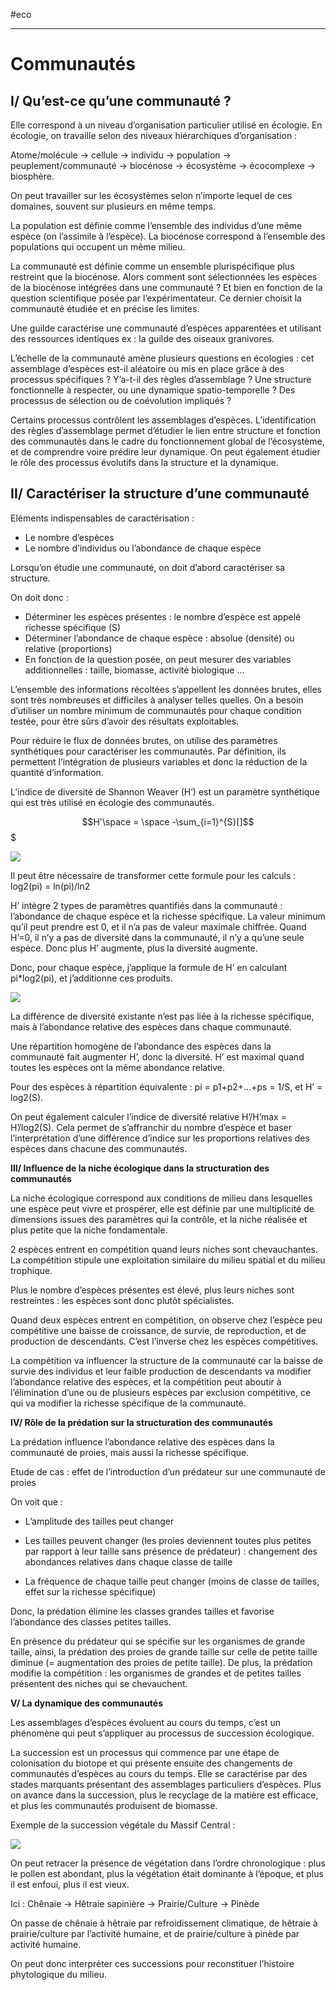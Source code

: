 #eco 
___
# Communautés

## I/ Qu’est-ce qu’une communauté ?

Elle correspond à un niveau d’organisation particulier utilisé en écologie. En écologie, on travaille selon des niveaux hiérarchiques d’organisation :

Atome/molécule -> cellule -> individu -> population -> peuplement/communauté -> biocénose -> écosystème -> écocomplexe -> biosphère.

On peut travailler sur les écosystèmes selon n’importe lequel de ces domaines, souvent sur plusieurs en même temps.

La population est définie comme l’ensemble des individus d’une même espèce (on l’assimile à l’espèce). La biocénose correspond à l’ensemble des populations qui occupent un même milieu.

La communauté est définie comme un ensemble plurispécifique plus restreint que la biocénose. Alors comment sont sélectionnées les espèces de la biocénose intégrées dans une communauté ? Et bien en fonction de la question scientifique posée par l’expérimentateur. Ce dernier choisit la communauté étudiée et en précise les limites.

Une guilde caractérise une communauté d’espèces apparentées et utilisant des ressources identiques ex : la guilde des oiseaux granivores.

L’échelle de la communauté amène plusieurs questions en écologies : cet assemblage d’espèces est-il aléatoire ou mis en place grâce à des processus spécifiques ? Y’a-t-il des règles d’assemblage ? Une structure fonctionnelle à respecter, ou une dynamique spatio-temporelle ? Des processus de sélection ou de coévolution impliqués ?

Certains processus contrôlent les assemblages d’espèces. L’identification des règles d’assemblage permet d’étudier le lien entre structure et fonction des communautés dans le cadre du fonctionnement global de l’écosystème, et de comprendre voire prédire leur dynamique. On peut également étudier le rôle des processus évolutifs dans la structure et la dynamique.

## II/ Caractériser la structure d’une communauté

Eléments indispensables de caractérisation :

- Le nombre d’espèces
- Le nombre d’individus ou l’abondance de chaque espèce

Lorsqu’on étudie une communauté, on doit d’abord caractériser sa structure.

On doit donc :

- Déterminer les espèces présentes : le nombre d’espèce est appelé richesse spécifique (S)
- Déterminer l’abondance de chaque espèce : absolue (densité) ou relative (proportions)
- En fonction de la question posée, on peut mesurer des variables additionnelles : taille, biomasse, activité biologique …

L’ensemble des informations récoltées s’appellent les données brutes, elles sont très nombreuses et difficiles à analyser telles quelles. On a besoin d’utiliser un nombre minimum de communautés pour chaque condition testée, pour être sûrs d’avoir des résultats exploitables.

Pour réduire le flux de données brutes, on utilise des paramètres synthétiques pour caractériser les communautés. Par définition, ils permettent l’intégration de plusieurs variables et donc la réduction de la quantité d’information.

L’indice de diversité de Shannon Weaver (H’) est un paramètre synthétique qui est très utilisé en écologie des communautés.

$$H'\space = \space -\sum_{i=1}^{S}[]$$$

![](file:///C:/Users/tomha/AppData/Local/Temp/lu929246kmhy.tmp/lu929246kmi1_tmp_af61b594c70c0333.png)

Il peut être nécessaire de transformer cette formule pour les calculs : log2(pi) = ln(pi)/ln2

H’ intègre 2 types de paramètres quantifiés dans la communauté : l’abondance de chaque espèce et la richesse spécifique. La valeur minimum qu’il peut prendre est 0, et il n’a pas de valeur maximale chiffrée. Quand H’=0, il n’y a pas de diversité dans la communauté, il n’y a qu’une seule espèce. Donc plus H’ augmente, plus la diversité augmente.

Donc, pour chaque espèce, j’applique la formule de H’ en calculant pi*log2(pi), et j’additionne ces produits.

![](file:///C:/Users/tomha/AppData/Local/Temp/lu929246kmhy.tmp/lu929246kmi1_tmp_f33ce1d1d48cc274.png)

La différence de diversité existante n’est pas liée à la richesse spécifique, mais à l’abondance relative des espèces dans chaque communauté.

Une répartition homogène de l’abondance des espèces dans la communauté fait augmenter H’, donc la diversité. H’ est maximal quand toutes les espèces ont la même abondance relative.

Pour des espèces à répartition équivalente : pi = p1+p2+…+ps = 1/S, et H’ = log2(S).

On peut également calculer l’indice de diversité relative H’/H’max = H’/log2(S). Cela permet de s’affranchir du nombre d’espèce et baser l’interprétation d’une différence d’indice sur les proportions relatives des espèces dans chacune des communautés.

**III/ Influence de la niche écologique dans la structuration des communautés**

La niche écologique correspond aux conditions de milieu dans lesquelles une espèce peut vivre et prospérer, elle est définie par une multiplicité de dimensions issues des paramètres qui la contrôle, et la niche réalisée et plus petite que la niche fondamentale.

2 espèces entrent en compétition quand leurs niches sont chevauchantes. La compétition stipule une exploitation similaire du milieu spatial et du milieu trophique.

Plus le nombre d’espèces présentes est élevé, plus leurs niches sont restreintes : les espèces sont donc plutôt spécialistes.

Quand deux espèces entrent en compétition, on observe chez l’espèce peu compétitive une baisse de croissance, de survie, de reproduction, et de production de descendants. C’est l’inverse chez les espèces compétitives.

La compétition va influencer la structure de la communauté car la baisse de survie des individus et leur faible production de descendants va modifier l’abondance relative des espèces, et la compétition peut aboutir à l’élimination d’une ou de plusieurs espèces par exclusion compétitive, ce qui va modifier la richesse spécifique de la communauté.

**IV/ Rôle de la prédation sur la structuration des communautés**

La prédation influence l’abondance relative des espèces dans la communauté de proies, mais aussi la richesse spécifique.

Etude de cas : effet de l’introduction d’un prédateur sur une communauté de proies

On voit que :

- L’amplitude des tailles peut changer
    
- Les tailles peuvent changer (les proies deviennent toutes plus petites par rapport à leur taille sans présence de prédateur) : changement des abondances relatives dans chaque classe de taille
    
- La fréquence de chaque taille peut changer (moins de classe de tailles, effet sur la richesse spécifique)
    

Donc, la prédation élimine les classes grandes tailles et favorise l’abondance des classes petites tailles.

En présence du prédateur qui se spécifie sur les organismes de grande taille, ainsi, la prédation des proies de grande taille sur celle de petite taille diminue (= augmentation des proies de petite taille). De plus, la prédation modifie la compétition : les organismes de grandes et de petites tailles présentent des niches qui se chevauchent.

**V/ La dynamique des communautés**

Les assemblages d’espèces évoluent au cours du temps, c’est un phénomène qui peut s’appliquer au processus de succession écologique.

La succession est un processus qui commence par une étape de colonisation du biotope et qui présente ensuite des changements de communautés d’espèces au cours du temps. Elle se caractérise par des stades marquants présentant des assemblages particuliers d’espèces. Plus on avance dans la succession, plus le recyclage de la matière est efficace, et plus les communautés produisent de biomasse.

  
  

  
  

  
  

  
  

Exemple de la succession végétale du Massif Central :

![](file:///C:/Users/tomha/AppData/Local/Temp/lu929246kmhy.tmp/lu929246kmi1_tmp_4eea7d4fb3dd101b.png)

On peut retracer la présence de végétation dans l’ordre chronologique : plus le pollen est abondant, plus la végétation était dominante à l’époque, et plus il est enfoui, plus il est vieux.

Ici : Chênaie -> Hêtraie sapinière -> Prairie/Culture -> Pinède

On passe de chênaie à hêtraie par refroidissement climatique, de hêtraie à prairie/culture par l’activité humaine, et de prairie/culture à pinède par activité humaine.

On peut donc interpréter ces successions pour reconstituer l’histoire phytologique du milieu.